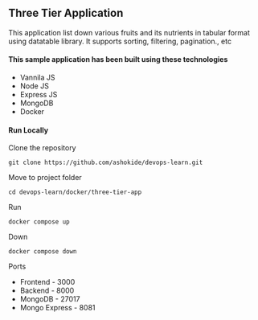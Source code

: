 ## Three Tier Application
This application list down various fruits and its nutrients in tabular format using datatable library. It supports sorting, filtering, pagination., etc 

#### This sample application has been built using these technologies
* Vannila JS
* Node JS
* Express JS
* MongoDB
* Docker

#### Run Locally

Clone the repository
```
git clone https://github.com/ashokide/devops-learn.git
```

Move to project folder
```
cd devops-learn/docker/three-tier-app
```

Run
```
docker compose up
```

Down
```
docker compose down
```

Ports
* Frontend - 3000 
* Backend - 8000
* MongoDB - 27017
* Mongo Express - 8081
